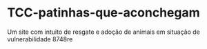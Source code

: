 # TCC-patinhas-que-aconchegam
Um site com intuito de resgate e adoção de animais em situação de vulnerabilidade
8748re
